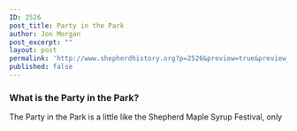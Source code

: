 ```yaml
---
ID: 2526
post_title: Party in the Park
author: Jon Morgan
post_excerpt: ""
layout: post
permalink: 'http://www.shepherdhistory.org?p=2526&preview=true&preview_id=2526'
published: false
---
```

<h3>What is the Party in the Park?</h3>
The Party in the Park is a little like the Shepherd Maple Syrup Festival, only